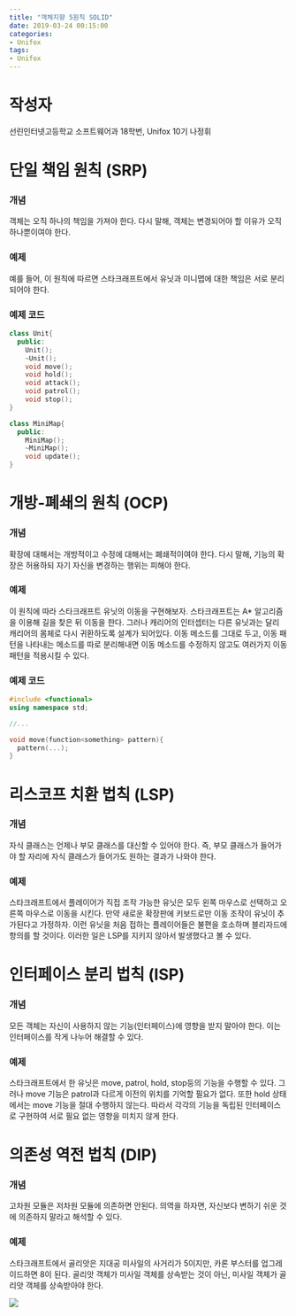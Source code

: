 ```yaml
---
title: "객체지향 5원칙 SOLID"
date: 2019-03-24 00:15:00
categories:
- Unifox
tags:
- Unifox
---
```


# 작성자
선린인터넷고등학교 소프트웨어과 18학번, Unifox 10기 나정휘

# 단일 책임 원칙 (SRP)

### 개념
객체는 오직 하나의 책임을 가져야 한다. 다시 말해, 객체는 변경되어야 할 이유가 오직 하나뿐이여야 한다.

### 예제
예를 들어, 이 원칙에 따르면 스타크래프트에서 유닛과 미니맵에 대한 책임은 서로 분리되어야 한다.

### 예제 코드
```cpp
class Unit{
  public:
    Unit();
    ~Unit();
    void move();
    void hold();
    void attack();
    void patrol();
    void stop();
}

class MiniMap{
  public:
    MiniMap();
    ~MiniMap();
    void update();
}
```

# 개방-폐쇄의 원칙 (OCP)

### 개념
확장에 대해서는 개방적이고 수정에 대해서는 폐쇄적이여야 한다. 다시 말해, 기능의 확장은 허용하되 자기 자신을 변경하는 행위는 피해야 한다.

### 예제
이 원칙에 따라 스타크래프트 유닛의 이동을 구현해보자. 스타크래프트는 A* 알고리즘을 이용해 길을 찾은 뒤 이동을 한다. 그러나 캐리어의 인터셉터는 다른 유닛과는 달리 캐리어의 몸체로 다시 귀환하도록 설계가 되어있다. 이동 메소드를 그대로 두고, 이동 패턴을 나타내는 메소드를 따로 분리해내면 이동 메소드를 수정하지 않고도 여러가지 이동 패턴을 적용시킬 수 있다.

### 예제 코드
```cpp
#include <functional>
using namespace std;

//...

void move(function<something> pattern){
  pattern(...);
}

```

# 리스코프 치환 법칙 (LSP)

### 개념
자식 클래스는 언제나 부모 클래스를 대신할 수 있어야 한다. 즉, 부모 클래스가 들어가야 할 자리에 자식 클래스가 들어가도 원하는 결과가 나와야 한다.

### 예제
스타크래프트에서 플레이어가 직접 조작 가능한 유닛은 모두 왼쪽 마우스로 선택하고 오른쪽 마우스로 이동을 시킨다. 만약 새로운 확장판에 키보드로만 이동 조작이 유닛이 추가된다고 가정하자. 이런 유닛을 처음 접하는 플레이어들은 불편을 호소하며 블리자드에 항의를 할 것이다. 이러한 일은 LSP를 지키지 않아서 발생했다고 볼 수 있다.

# 인터페이스 분리 법칙 (ISP)

### 개념
모든 객체는 자신이 사용하지 않는 기능(인터페이스)에 영향을 받지 말아야 한다. 이는 인터페이스를 작게 나누어 해결할 수 있다.

### 예제
스타크래프트에서 한 유닛은 move, patrol, hold, stop등의 기능을 수행할 수 있다. 그러나 move 기능은 patrol과 다르게 이전의 위치를 기억할 필요가 없다. 또한 hold 상태에서는 move 기능을 절대 수행하지 않는다. 따라서 각각의 기능을 독립된 인터페이스로 구현하여 서로 필요 없는 영향을 미치지 않게 한다.

# 의존성 역전 법칙 (DIP)

### 개념
고차원 모듈은 저차원 모듈에 의존하면 안된다. 의역을 하자면, 자신보다 변하기 쉬운 것에 의존하지 말라고 해석할 수 있다.

### 예제
스타크래프트에서 골리앗은 지대공 미사일의 사거리가 5이지만, 카론 부스터를 업그레이드하면 8이 된다. 골리앗 객체가 미사일 객체를 상속받는 것이 아닌, 미사일 객체가 골리앗 객체를 상속받아야 한다.

<img src = "https://i.imgur.com/UR920h5.png">
